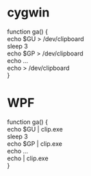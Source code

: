 # cygwin  
function ga() {  
    echo $GU > /dev/clipboard  
    sleep 3  
    echo $GP > /dev/clipboard  
    echo ...  
    echo > /dev/clipboard  
}  
  
# WPF  
function ga() {  
    echo $GU | clip.exe  
    sleep 3  
    echo $GP | clip.exe  
    echo ...  
    echo | clip.exe  
}  

